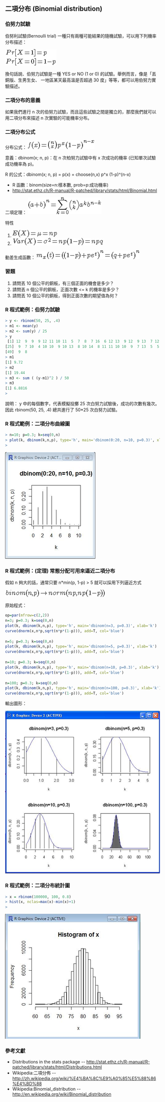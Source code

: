 ## 二項分布 (Binomial distribution)

### 伯努力試驗

伯努利試驗(Bernoulli trial) 一種只有兩種可能結果的隨機試驗，可以用下列機率分布描述：

 ![](../timg/16a18c508788.jpg) 

換句話說、伯努力試驗是一種 YES or NO (1 or 0) 的試驗。舉例而言，像是「丟銅版、生男生女、
一地區某天最高溫是否超過 30 度」等等，都可以用伯努力實驗描述。

### 二項分布的意義

如果我們進行 n 次的伯努力試驗，而且這些試驗之間是獨立的，那麼我們就可以用二項分布來描述
n 次實驗的可能機率分布。


### 二項分布公式

分布公式： ![](../timg/7be6fde7a69a.jpg) 

意義：dbinom(x; n, p)：在 n 次柏努力試驗中有 x 次成功的機率 (已知單次試驗成功機率為 p)。

R 的公式：dbinom(x; n, p) = p(x) = choose(n,x) p^x (1-p)^(n-x)

* R 函數：binom(size=n:樣本數, prob=p:成功機率)
* <http://stat.ethz.ch/R-manual/R-patched/library/stats/html/Binomial.html>

二項定理：  ![](../timg/ee857d255892.jpg) 

特性

1.  ![](../timg/bc4e02b902b1.jpg) 
2.  ![](../timg/b54416bd544b.jpg) 

動差生成函數：  ![](../timg/526a680f0b7b.jpg) 

### 習題

1. 請問丟 10 個公平的銅板，有三個正面的機會是多少？
2. 請問丟 n 個公平的銅板，正面次數 <= k 的機率是多少？
3. 請問丟 10 個公平的銅板，得到正面次數的期望值為何？

### R 程式範例：伯努力試驗

```R
> y <- rbinom(50, 25, .4)
> m1 <- mean(y)
> m2 <- sum(y) / 25
> y
 [1] 12  9  9  9 12 11 10 11  5  7  8  7 16  6 12 13  9 12  9 13  7 12 15  8
[25]  9  7 10  4 10 10  9 10 13  8 10 14  8 11 11 10 10  9  7 13  5  5 11 13
[49]  9  8
> m1
[1] 9.72
> m2
[1] 19.44
> m3 <- sum ( (y-m1)^2 ) / 50
> m3
[1] 6.8816
> 
```

說明： y 中的每個數字，代表模擬投擲 25 次白努力試驗後，成功的次數有幾次。因此  rbinom(50, 25, .4) 總共進行了 50*25 次白努力試驗。

### R 程式範例：二項分布曲線圖

```R
> n=10; p=0.3; k=seq(0,n)
> plot(k, dbinom(k,n,p), type='h', main='dbinom(0:20, n=10, p=0.3)', xlab='k')
> 
```

![二項分布的圖形](../img/dbinomPlot.jpg)

### R 程式範例：(定理) 常態分配可用來逼近二項分布

假如 n 夠大的話，通常只要 n*min(p, 1-p) > 5 就可以採用下列逼近方式

 ![](../timg/fb966d6547cb.jpg) 

原始程式：

```R
op=par(mfrow=c(2,2))
n=3; p=0.3; k=seq(0,n)
plot(k, dbinom(k,n,p), type='h', main='dbinom(n=3, p=0.3)', xlab='k')
curve(dnorm(x,n*p,sqrt(n*p*(1-p))), add=T, col='blue')

n=5; p=0.3; k=seq(0,n)
plot(k, dbinom(k,n,p), type='h', main='dbinom(n=5, p=0.3)', xlab='k')
curve(dnorm(x,n*p,sqrt(n*p*(1-p))), add=T, col='blue')

n=10; p=0.3; k=seq(0,n)
plot(k, dbinom(k,n,p), type='h', main='dbinom(n=10, p=0.3)', xlab='k')
curve(dnorm(x,n*p,sqrt(n*p*(1-p))), add=T, col='blue')

n=100; p=0.3; k=seq(0,n)
plot(k, dbinom(k,n,p), type='h', main='dbinom(n=100, p=0.3)', xlab='k')
curve(dnorm(x,n*p,sqrt(n*p*(1-p))), add=T, col='blue')
```

輸出圖形：

![](../img/dbinomPlot4.jpg)

### R 程式範例：二項分布統計圖

```R
> x = rbinom(100000, 100, 0.8)
> hist(x, nclas=max(x)-min(x)+1)
> 
```

![](../img/rbinomHist.jpg)

### 參考文獻
* Distributions in the stats package -- <http://stat.ethz.ch/R-manual/R-patched/library/stats/html/Distributions.html>
* Wikipedia:二項分佈 -- <http://zh.wikipedia.org/wiki/%E4%BA%8C%E9%A0%85%E5%88%86%E4%BD%88>
* Wikipedia:Binomial_distribution -- <http://en.wikipedia.org/wiki/Binomial_distribution>

